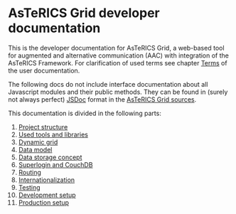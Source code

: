 # AsTeRICS Grid developer documentation

This is the developer documentation for AsTeRICS Grid, a web-based tool for augmented and alternative communication (AAC) with integration of the AsTeRICS Framework.
For clarification of used terms see chapter [Terms](../documentation_user/01_terms.md) of the user documentation.

The following docs do not include interface documentation about all Javascript modules and their public methods. They can be found in (surely not always perfect) [JSDoc](https://github.com/jsdoc/jsdoc) format in the [AsTeRICS Grid sources](https://github.com/asterics/AsTeRICS-Grid/tree/master/src/js).

This documentation is divided in the following parts:

1. [Project structure](01_structure.md)
1. [Used tools and libraries](02_tools.md)
1. [Dynamic grid](03_grid.md)
1. [Data model](04_datamodel.md)
1. [Data storage concept](01_terms.md)
1. [Superlogin and CouchDB](01_terms.md)
1. [Routing](01_terms.md)
1. [Internationalization](01_terms.md)
1. [Testing](01_terms.md)
1. [Development setup](01_terms.md)
1. [Production setup](01_terms.md)
